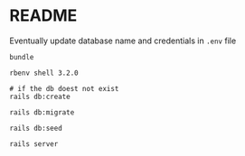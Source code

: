 # README

Eventually update database name and credentials in `.env` file

```shell
bundle
```

```shell
rbenv shell 3.2.0
```

```shell
# if the db doest not exist
rails db:create
```

```shell
rails db:migrate
```

```shell
rails db:seed
```

```shell
rails server
```
